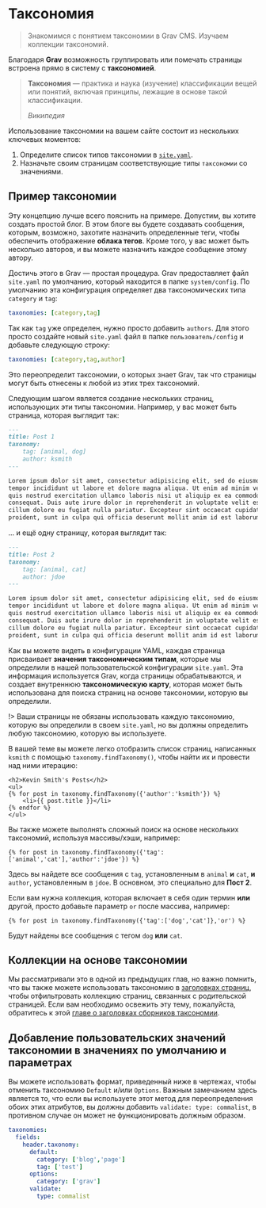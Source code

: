 # Таксономия

> Знакомимся с понятием таксономии в Grav CMS. Изучаем коллекции таксономий.

Благодаря **Grav** возможность группировать или помечать страницы встроена прямо в систему с **таксономией**.

> **Таксономия** — практика и наука (изучение) классификации вещей или понятий, включая принципы, лежащие в основе такой классификации.
>
> <cite>Википедия</cite>

Использование таксономии на вашем сайте состоит из нескольких ключевых моментов:

1. Определите список типов таксономии в [`site.yaml`](/01.basics/05.grav-configuration/index).
2. Назначьте своим страницам соответствующие типы `таксономии` со значениями.

## Пример таксономии

Эту концепцию лучше всего пояснить на примере. Допустим, вы хотите создать простой блог. В этом блоге вы будете создавать сообщения, которым, возможно, захотите назначить определенные теги, чтобы обеспечить отображение **облака тегов**. Кроме того, у вас может быть несколько авторов, и вы можете назначить каждое сообщение этому автору.

Достичь этого в Grav — простая процедура. Grav предоставляет файл `site.yaml` по умолчанию, который находится в папке `system/config`. По умолчанию эта конфигурация определяет два таксономических типа `category` и `tag`:

```yaml
taxonomies: [category,tag]
```

Так как `tag` уже определен, нужно просто добавить `authors`. Для этого просто создайте новый `site.yaml` файл в папке `пользователь/config` и добавьте следующую строку:

```yaml
taxonomies: [category,tag,author]
```

Это переопределит таксономии, о которых знает Grav, так что страницы могут быть отнесены к любой из этих трех таксономий.

Следующим шагом является создание нескольких страниц, использующих эти типы таксономии. Например, у вас может быть страница, которая выглядит так:

```markdown
---
title: Post 1
taxonomy:
    tag: [animal, dog]
    author: ksmith
---

Lorem ipsum dolor sit amet, consectetur adipisicing elit, sed do eiusmod
tempor incididunt ut labore et dolore magna aliqua. Ut enim ad minim veniam,
quis nostrud exercitation ullamco laboris nisi ut aliquip ex ea commodo
consequat. Duis aute irure dolor in reprehenderit in voluptate velit esse
cillum dolore eu fugiat nulla pariatur. Excepteur sint occaecat cupidatat non
proident, sunt in culpa qui officia deserunt mollit anim id est laborum.
```

... и ещё одну страницу, которая выглядит так:

```markdown
---
title: Post 2
taxonomy:
    tag: [animal, cat]
    author: jdoe
---

Lorem ipsum dolor sit amet, consectetur adipisicing elit, sed do eiusmod
tempor incididunt ut labore et dolore magna aliqua. Ut enim ad minim veniam,
quis nostrud exercitation ullamco laboris nisi ut aliquip ex ea commodo
consequat. Duis aute irure dolor in reprehenderit in voluptate velit esse
cillum dolore eu fugiat nulla pariatur. Excepteur sint occaecat cupidatat non
proident, sunt in culpa qui officia deserunt mollit anim id est laborum.
```


Как вы можете видеть в конфигурации YAML, каждая страница присваивает **значения** **таксономическим типам**, которые мы определили в нашей пользовательской конфигурации `site.yaml`. Эта информация используется Grav, когда страницы обрабатываются, и создает внутреннюю **таксономическую карту**, которая может быть использована для поиска страниц на основе таксономии, которую вы определили.

!> Ваши страницы не обязаны использовать каждую таксономию, которую вы определили в своем `site.yaml`, но вы должны определить любую таксономию, которую вы используете.

В вашей теме вы можете легко отобразить список страниц, написанных `ksmith` с помощью `taxonomy.findTaxonomy()`, чтобы найти их и провести над ними итерацию:

```twig
<h2>Kevin Smith's Posts</h2>
<ul>
{% for post in taxonomy.findTaxonomy({'author':'ksmith'}) %}
    <li>{{ post.title }}</li>
{% endfor %}
</ul>
```

Вы также можете выполнять сложный поиск на основе нескольких таксономий, используя массивы/хэши, например:

```twig
{% for post in taxonomy.findTaxonomy({'tag':['animal','cat'],'author':'jdoe'}) %}
```

Здесь вы найдете все сообщения с `tag`, установленным в `animal` **и** `cat`, **и** `author`, установленным в `jdoe`. В основном, это специально для **Пост 2**.

Если вам нужна коллекция, которая включает в себя один термин **или** другой, просто добавьте параметр `or` после массива, например:

```twig
{% for post in taxonomy.findTaxonomy({'tag':['dog','cat']},'or') %}
```

Будут найдены все сообщения с тегом `dog` **или** `cat`.


## Коллекции на основе таксономии

Мы рассматривали это в одной из предыдущих глав, но важно помнить, что вы также можете использовать таксономию в [заголовках страниц](/02.content/02.headers/index), чтобы отфильтровать коллекцию страниц, связанных с родительской страницей. Если вам необходимо освежить эту тему, пожалуйста, обратитесь к этой [главе о заголовках сборников таксономии](/02.content/03.collections/index).

## Добавление пользовательских значений таксономии в значениях по умолчанию и параметрах

Вы можете использовать формат, приведенный ниже в чертежах, чтобы отменить таксономию `Default` и/или `Options`. Важным замечанием здесь является то, что если вы используете этот метод для переопределения обоих этих атрибутов, вы должны добавить `validate: type: commalist`, в противном случае он может не функционировать должным образом.

```yaml
taxonomies:
  fields:
    header.taxonomy:
      default:
        category: ['blog','page']
        tag: ['test']
      options:
        category: ['grav']
      validate:
        type: commalist
```
